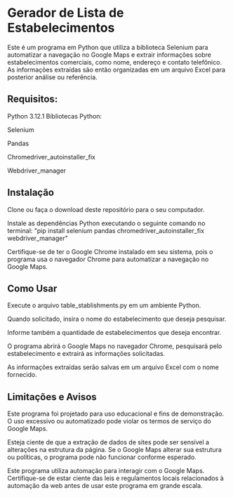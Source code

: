 # Gerador de Lista de Estabelecimentos
Este é um programa em Python que utiliza a biblioteca Selenium para automatizar a navegação no Google Maps e extrair informações sobre estabelecimentos comerciais, como nome, endereço e contato telefônico. As informações extraídas são então organizadas em um arquivo Excel para posterior análise ou referência.

## Requisitos:
Python 3.12.1
Bibliotecas Python:

Selenium

Pandas

Chromedriver_autoinstaller_fix

Webdriver_manager

## Instalação
Clone ou faça o download deste repositório para o seu computador.

Instale as dependências Python executando o seguinte comando no terminal:
"pip install selenium pandas chromedriver_autoinstaller_fix webdriver_manager"

Certifique-se de ter o Google Chrome instalado em seu sistema, pois o programa usa o navegador Chrome para automatizar a navegação no Google Maps.

## Como Usar
Execute o arquivo table_stablishments.py em um ambiente Python.

Quando solicitado, insira o nome do estabelecimento que deseja pesquisar.

Informe também a quantidade de estabelecimentos que deseja encontrar.

O programa abrirá o Google Maps no navegador Chrome, pesquisará pelo estabelecimento e extrairá as informações solicitadas.

As informações extraídas serão salvas em um arquivo Excel com o nome fornecido.

## Limitações e Avisos
Este programa foi projetado para uso educacional e fins de demonstração. O uso excessivo ou automatizado pode violar os termos de serviço do Google Maps.

Esteja ciente de que a extração de dados de sites pode ser sensível a alterações na estrutura da página. Se o Google Maps alterar sua estrutura ou políticas, o programa pode não funcionar conforme esperado.

Este programa utiliza automação para interagir com o Google Maps. Certifique-se de estar ciente das leis e regulamentos locais relacionados à automação da web antes de usar este programa em grande escala.

